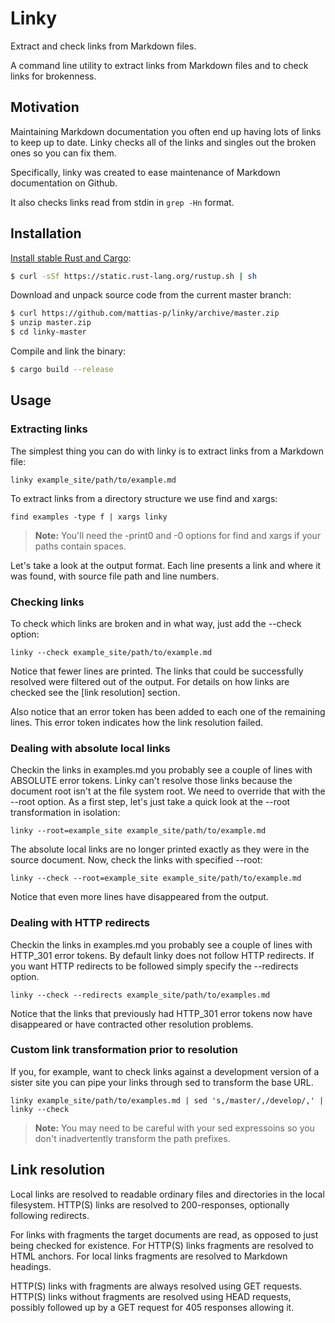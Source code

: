 Linky
=====
Extract and check links from Markdown files.

A command line utility to extract links from Markdown files and to check links
for brokenness.


Motivation
----------

Maintaining Markdown documentation you often end up having lots of links to keep up to date.
Linky checks all of the links and singles out the broken ones so you can fix them.

Specifically, linky was created to ease maintenance of Markdown documentation on Github.

It also checks links read from stdin in `grep -Hn` format.


Installation
------------
[Install stable Rust and Cargo]:

```sh
$ curl -sSf https://static.rust-lang.org/rustup.sh | sh
```

Download and unpack source code from the current master branch:

```sh
$ curl https://github.com/mattias-p/linky/archive/master.zip
$ unzip master.zip
$ cd linky-master
```

Compile and link the binary:

```sh
$ cargo build --release
```


Usage
-----

### Extracting links

The simplest thing you can do with linky is to extract links from a Markdown file:

    linky example_site/path/to/example.md

To extract links from a directory structure we use find and xargs:

    find examples -type f | xargs linky

> **Note:** You'll need the -print0 and -0 options for find and xargs if your paths contain spaces.

Let's take a look at the output format.
Each line presents a link and where it was found, with source file path and line numbers.


### Checking links

To check which links are broken and in what way, just add the --check option:

    linky --check example_site/path/to/example.md

Notice that fewer lines are printed.
The links that could be successfully resolved were filtered out of the output.
For details on how links are checked see the [link resolution] section.

Also notice that an error token has been added to each one of the remaining lines.
This error token indicates how the link resolution failed.


### Dealing with absolute local links

Checkin the links in examples.md you probably see a couple of lines with ABSOLUTE error tokens.
Linky can't resolve those links because the document root isn't at the file system root.
We need to override that with the --root option.
As a first step, let's just take a quick look at the --root transformation in isolation:

    linky --root=example_site example_site/path/to/example.md

The absolute local links are no longer printed exactly as they were in the source document.
Now, check the links with specified --root:

    linky --check --root=example_site example_site/path/to/example.md

Notice that even more lines have disappeared from the output.


### Dealing with HTTP redirects

Checkin the links in examples.md you probably see a couple of lines with HTTP_301 error tokens.
By default linky does not follow HTTP redirects.
If you want HTTP redirects to be followed simply specify the --redirects option.

    linky --check --redirects example_site/path/to/examples.md

Notice that the links that previously had HTTP_301 error tokens now have disappeared or have contracted other resolution problems. 


### Custom link transformation prior to resolution

If you, for example, want to check links against a development version of a sister site you can pipe your links through sed to transform the base URL.

    linky example_site/path/to/examples.md | sed 's,/master/,/develop/,' | linky --check

> **Note:** You may need to be careful with your sed expressoins so you don't inadvertently transform the path prefixes.


Link resolution
---------------

Local links are resolved to readable ordinary files and directories in the local filesystem.
HTTP(S) links are resolved to 200-responses, optionally following redirects.

For links with fragments the target documents are read, as opposed to just being checked for existence.
For HTTP(S) links fragments are resolved to HTML anchors.
For local links fragments are resolved to Markdown headings.

HTTP(S) links with fragments are always resolved using GET requests.
HTTP(S) links without fragments are resolved using HEAD requests, possibly followed up by a GET request for 405 responses allowing it.


[Install stable Rust and Cargo]: http://doc.crates.io/
